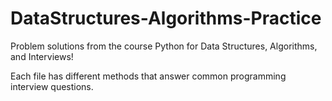 # DataStructures-Algorithms-Practice

Problem solutions from the course Python for Data Structures, Algorithms, and Interviews!

Each file has different methods that answer common programming interview questions.